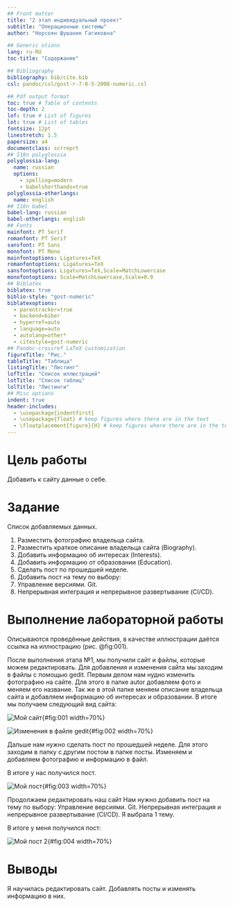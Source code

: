 ```yaml
---
## Front matter
title: "2 этап индивидуальный проект"
subtitle: "Операционные системы"
author: "Норсоян Шушаник Гагиковна"

## Generic otions
lang: ru-RU
toc-title: "Содержание"

## Bibliography
bibliography: bib/cite.bib
csl: pandoc/csl/gost-r-7-0-5-2008-numeric.csl

## Pdf output format
toc: true # Table of contents
toc-depth: 2
lof: true # List of figures
lot: true # List of tables
fontsize: 12pt
linestretch: 1.5
papersize: a4
documentclass: scrreprt
## I18n polyglossia
polyglossia-lang:
  name: russian
  options:
	- spelling=modern
	- babelshorthands=true
polyglossia-otherlangs:
  name: english
## I18n babel
babel-lang: russian
babel-otherlangs: english
## Fonts
mainfont: PT Serif
romanfont: PT Serif
sansfont: PT Sans
monofont: PT Mono
mainfontoptions: Ligatures=TeX
romanfontoptions: Ligatures=TeX
sansfontoptions: Ligatures=TeX,Scale=MatchLowercase
monofontoptions: Scale=MatchLowercase,Scale=0.9
## Biblatex
biblatex: true
biblio-style: "gost-numeric"
biblatexoptions:
  - parentracker=true
  - backend=biber
  - hyperref=auto
  - language=auto
  - autolang=other*
  - citestyle=gost-numeric
## Pandoc-crossref LaTeX customization
figureTitle: "Рис."
tableTitle: "Таблица"
listingTitle: "Листинг"
lofTitle: "Список иллюстраций"
lotTitle: "Список таблиц"
lolTitle: "Листинги"
## Misc options
indent: true
header-includes:
  - \usepackage{indentfirst}
  - \usepackage{float} # keep figures where there are in the text
  - \floatplacement{figure}{H} # keep figures where there are in the text
---
```


# Цель работы

Добавить к сайту данные о себе.

# Задание

Список добавляемых данных.
1. Разместить фотографию владельца сайта.
2. Разместить краткое описание владельца сайта (Biography).
3. Добавить информацию об интересах (Interests).
4. Добавить информацию от образовании (Education).
5. Сделать пост по прошедшей неделе.
6. Добавить пост на тему по выбору:
7. Управление версиями. Git.
8. Непрерывная интеграция и непрерывное развертывание (CI/CD).


# Выполнение лабораторной работы


Описываются проведённые действия, в качестве иллюстрации даётся ссылка на иллюстрацию (рис. @fig:001).

После выполнения этапа №1, мы получили сайт и файлы, которые можем редактировать. Для добавления и изменения сайта мы заходим в файлы с помощью gedit. 
Первым делом нам нудно изменить фотографию на сайте. Для этого в папке autor добавляем фото и меняем его название. 
Так же в этой папке меняем описание владельца сайта и добавляем информацию об интересах и образовании. 
В итоге мы получаем следующий вид сайта:

 ![Мой сайт](image/1.png){#fig:001 width=70%}
 
  ![Изменения в файле gedit](image/2.png){#fig:002 width=70%}

Дальше нам нужно сделать пост по прошедшей неделе. 
Для этого заходим в папку с другим постом в папке посты. Изменяем и добавляем фотографию и информацию в файл. 

В итоге у нас получился пост.

![Мой пост](image/3.png){#fig:003 width=70%}

Продолжаем редактировать наш сайт 
Нам нужно добавить пост на тему по выбору:
Управление версиями. Git.
Непрерывная интеграция и непрерывное развертывание (CI/CD).
Я выбрала 1 тему.

В итоге у меня получился пост:

![Мой пост 2](image/4.png){#fig:004 width=70%}

# Выводы

Я научилась редактировать сайт. Добавлять посты и изменять информацию в них.

